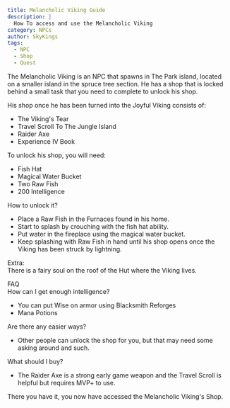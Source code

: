 ```yaml {metadata}
title: Melancholic Viking Guide
description: |
  How To access and use the Melancholic Viking
category: NPCs
author: SkyKings
tags:
  - NPC
  - Shop
  - Quest
```

The Melancholic Viking is an NPC that spawns in The Park island, located on a smaller island in the spruce tree section.
He has a shop that is locked behind a small task that you need to complete to unlock his shop.

His shop once he has been turned into the Joyful Viking consists of:

- The Viking's Tear
- Travel Scroll To The Jungle Island
- Raider Axe
- Experience IV Book

To unlock his shop, you will need:

- Fish Hat
- Magical Water Bucket
- Two Raw Fish
- 200 Intelligence

How to unlock it?

- Place a Raw Fish in the Furnaces found in his home.
- Start to splash by crouching with the fish hat ability.
- Put water in the fireplace using the magical water bucket.
- Keep splashing with Raw Fish in hand until his shop opens once the Viking has been struck by lightning.

Extra:  
There is a fairy soul on the roof of the Hut where the Viking lives.

FAQ  
How can I get enough intelligence?

- You can put Wise on armor using Blacksmith Reforges
- Mana Potions

Are there any easier ways?

- Other people can unlock the shop for you, but that may need some asking around and such.

What should I buy?

- The Raider Axe is a strong early game weapon and the Travel Scroll is helpful but requires MVP+ to use.

There you have it, you now have accessed the Melancholic Viking's Shop.

